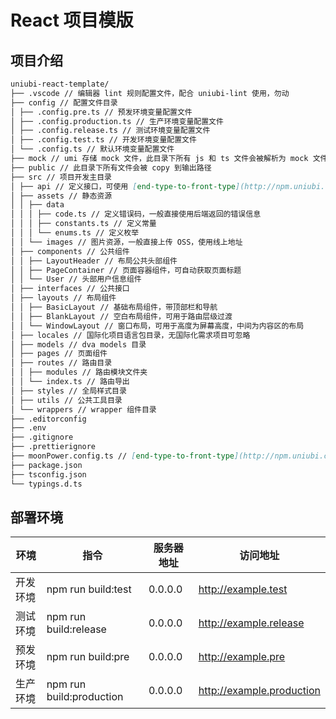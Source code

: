 # React 项目模版

## 项目介绍

```markdown
uniubi-react-template/
├── .vscode // 编辑器 lint 规则配置文件，配合 uniubi-lint 使用，勿动
├── config // 配置文件目录
│ ├── .config.pre.ts // 预发环境变量配置文件
│ ├── .config.production.ts // 生产环境变量配置文件
│ ├── .config.release.ts // 测试环境变量配置文件
│ ├── .config.test.ts // 开发环境变量配置文件
│ └── .config.ts // 默认环境变量配置文件
├── mock // umi 存储 mock 文件，此目录下所有 js 和 ts 文件会被解析为 mock 文件
├── public // 此目录下所有文件会被 copy 到输出路径
├── src // 项目开发主目录
│ ├── api // 定义接口，可使用 [end-type-to-front-type](http://npm.uniubi.com/-/web/detail/end-type-to-front-type) 生成接口在此目录下
│ ├── assets // 静态资源
│ │ ├── data
│ │ │ ├── code.ts // 定义错误码，一般直接使用后端返回的错误信息
│ │ │ ├── constants.ts // 定义常量
│ │ │ └── enums.ts // 定义枚举
│ │ └── images // 图片资源，一般直接上传 OSS，使用线上地址
│ ├── components // 公共组件
│ │ ├── LayoutHeader // 布局公共头部组件
│ │ ├── PageContainer // 页面容器组件，可自动获取页面标题
│ │ └── User // 头部用户信息组件
│ ├── interfaces // 公共接口
│ ├── layouts // 布局组件
│ │ ├── BasicLayout // 基础布局组件，带顶部栏和导航
│ │ ├── BlankLayout // 空白布局组件，可用于路由层级过渡
│ │ └── WindowLayout // 窗口布局，可用于高度为屏幕高度，中间为内容区的布局
│ ├── locales // 国际化项目语言包目录，无国际化需求项目可忽略
│ ├── models // dva models 目录
│ ├── pages // 页面组件
│ ├── routes // 路由目录
│ │ ├── modules // 路由模块文件夹
│ │ └── index.ts // 路由导出
│ ├── styles // 全局样式目录
│ ├── utils // 公共工具目录
│ └── wrappers // wrapper 组件目录
├── .editorconfig
├── .env
├── .gitignore
├── .prettierignore
├── moonPower.config.ts // [end-type-to-front-type](http://npm.uniubi.com/-/web/detail/end-type-to-front-type) 工具配置文件
├── package.json
├── tsconfig.json
└── typings.d.ts
```

## 部署环境

| 环境     | 指令                     | 服务器地址 | 访问地址                  |
| -------- | ------------------------ | ---------- | ------------------------- |
| 开发环境 | npm run build:test       | 0.0.0.0    | http://example.test       |
| 测试环境 | npm run build:release    | 0.0.0.0    | http://example.release    |
| 预发环境 | npm run build:pre        | 0.0.0.0    | http://example.pre        |
| 生产环境 | npm run build:production | 0.0.0.0    | http://example.production |

